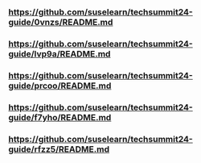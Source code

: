 
### https://github.com/suselearn/techsummit24-guide/0vnzs/README.md

### https://github.com/suselearn/techsummit24-guide/lvp9a/README.md

### https://github.com/suselearn/techsummit24-guide/prcoo/README.md

### https://github.com/suselearn/techsummit24-guide/f7yho/README.md

### https://github.com/suselearn/techsummit24-guide/rfzz5/README.md

